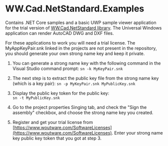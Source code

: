 # WW.Cad.NetStandard.Examples
Contains .NET Core samples and a basic UWP sample viewer application for the trial version of [WW.Cad.NetStandard library](https://www.woutware.com/ww.cad.netstandard). The Universal Windows application can render AutoCAD DWG and DXF files.

For these applications to work you will need a trial license.
The MyAppKeyPair.snk linked in the projects are not present in the repository, 
you should generate your own strong name key and keep it private.

1. You can generate a strong name key with the following command in the Visual Studio command prompt:
    ```sn -k MyKeyPair.snk```

1. The next step is to extract the public key file from the strong name key (which is a key pair):
    ```sn -p MyKeyPair.snk MyPublicKey.snk```

1. Display the public key token for the public key: 	
    ```sn -t MyPublicKey.snk```

1. Go to the project properties Singing tab, and check the "Sign the assembly" checkbox, 
   and choose the strong name key you created.

1. Register and get your trial license from [https://www.woutware.com/SoftwareLicenses](https://www.woutware.com/SoftwareLicenses).
   Enter your strong name key public key token that you got at step 3.
